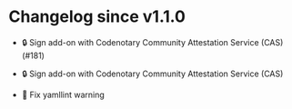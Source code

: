# Changelog since v1.1.0
- 🔒 Sign add-on with Codenotary Community Attestation Service (CAS) (#181)

* 🔒 Sign add-on with Codenotary Community Attestation Service (CAS)

* :shirt: Fix yamllint warning 
